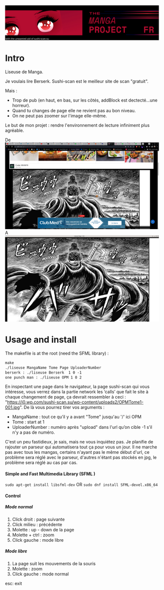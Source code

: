
![Banner](asset/banner.jpeg)
# Intro
Liseuse de Manga. 

Je voulais lire Berserk. Sushi-scan est le meilleur site de scan "gratuit". 

Mais : 

- Trop de pub (en haut, en bas, sur les côtés, addBlock est dectecté…une horreur). 
- Quand tu changes de page elle ne revient pas au bon niveau. 
- On ne peut pas zoomer sur l'image elle-même. 

Le but de mon projet : rendre l'environnement de lecture infiniment plus agréable.  

De
![ex](asset/reademeEx1.jpeg)
A
![exemple](asset/reademeEx.jpeg)


# Usage and install

The makefile is at the root (need the SFML library) :
```
make 
./liseuse MangaName Tome Page UploaderNumber
berserk : ./liseuse Berserk  1 0 -1
one punch man : ./liseuse OPM 1 0 2
```

En inspectant une page dans le navigateur, la page sushi-scan qui vous intéresse, vous verrez dans la partie network les ‘calls’ que fait le site à chaque changement de page, ça devrait ressembler à ceci : "https://i0.wp.com/sushi-scan.su/wp-content/uploads2/OPMTome1-001.jpg". De là vous pourrez tirer vos arguments : 

- MangaName : tout ce qu’il y a avant "Tome" jusqu'au '/' ici OPM 
- Tome : start at 1 
- UploaderNumber : numéro après "upload" dans l'url qu’on cible -1 s’il n'y a pas de numéro. 

C'est un peu fastidieux, je sais, mais ne vous inquiétez pas. Je planifie de rajouter un parseur qui automatisera tout ça pour vous un jour. Il ne marche pas avec tous les mangas, certains n'ayant pas le même début d'url, ce problème sera réglé avec le parseur, d'autres n'étant pas stockés en jpg, le problème sera réglé au cas par cas. 
 


#### Simple and Fast Multimedia Library (SFML )
`sudo apt-get install libsfml-dev`
OR
`sudo dnf install SFML-devel.x86_64`

#### Control

##### Mode normal

1. Click droit : page suivante 
1. Click milieu : précédente 
1. Molette : up - down de la page 
1. Molette + ctrl : zoom 
1. Click gauche : mode libre 

##### Mode libre 

1. La page suit les mouvements de la souris 
1. Molette : zoom
1. Click gauche : mode normal 

esc: exit 